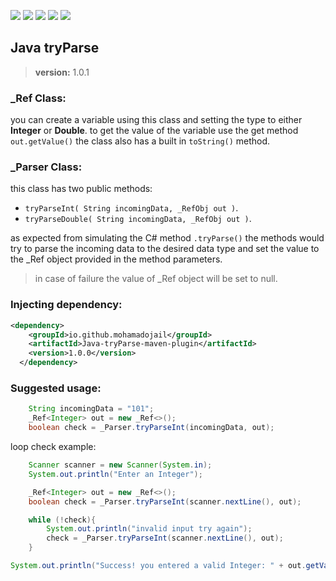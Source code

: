 [![](https://img.shields.io/maven-central/v/io.github.mohamadojail/Java-tryParse-maven-plugin?style=for-the-badge&logo=apachemaven)](https://search.maven.org/artifact/io.github.mohamadojail/Java-tryParse-maven-plugin)
 ![](https://img.shields.io/badge/Java-ED8B00?style=for-the-badge&logo=java&logoColor=white)
 ![](https://img.shields.io/badge/License-MIT-blue.svg?style=for-the-badge)
 [![](https://img.shields.io/badge/My%20website-ojail.online-blue?style=for-the-badge)](https://ojail.online/)
 [![](https://img.shields.io/badge/LinkedIn-0077B5?style=for-the-badge&logo=linkedin&logoColor=white)](https://www.linkedin.com/in/ojail/)

## Java tryParse

> **version:** 1.0.1

### _Ref Class:
you can create a variable using this class and setting the type to either **Integer** or **Double**.
to get the value of the variable use the get method ``out.getValue()``
the class also has a built in ``toString()`` method.

### _Parser Class:
this class has two public methods:
- ``tryParseInt( String incomingData, _RefObj out )``.
- ``tryParseDouble( String incomingData, _RefObj out )``.

as expected from simulating the C# method ``.tryParse()`` the methods would try to parse the incoming data to the desired data type and set the value to the _Ref object provided in the method parameters.
> in case of failure the value of _Ref object will be set to null.
 
### Injecting dependency:
```xml
<dependency>
    <groupId>io.github.mohamadojail</groupId>
    <artifactId>Java-tryParse-maven-plugin</artifactId>
    <version>1.0.0</version>
  </dependency>
```
### Suggested usage:

```java
	String incomingData = "101";
	_Ref<Integer> out = new _Ref<>();
	boolean check = _Parser.tryParseInt(incomingData, out);
```
loop check example:
```java
	Scanner scanner = new Scanner(System.in);
	System.out.println("Enter an Integer");

	_Ref<Integer> out = new _Ref<>();
	boolean check = _Parser.tryParseInt(scanner.nextLine(), out);

	while (!check){
		System.out.println("invalid input try again");
		check = _Parser.tryParseInt(scanner.nextLine(), out);
	}

System.out.println("Success! you entered a valid Integer: " + out.getValue());
```